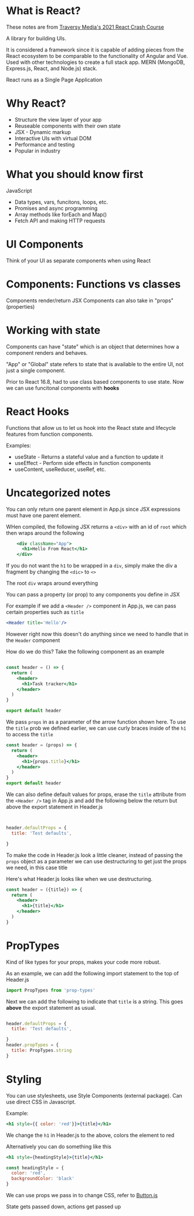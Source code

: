 # What is React?

These notes are from [Traversy Media's 2021 React Crash Course](https://youtu.be/w7ejDZ8SWv8)

A library for building UIs.

It is considered a framework since it is capable of adding pieces from the React ecosystem to be comparable to the functionality of Angular and Vue.
Used with other technologies to create a full stack app.
MERN (MongoDB, Express.js, React, and Node.js) stack.
 
React runs as a Single Page Application

# Why React?

* Structure the view layer of your app
* Reuseable components with their own state
* JSX - Dynamic markup
* Interactive UIs with virtual DOM
* Performance and testing
* Popular in industry

# What you should know first

JavaScript 

* Data types, vars, funcitons, loops, etc.
* Promises and async programming
* Array methods like forEach and Map()
* Fetch API and making HTTP requests

# UI Components
Think of your UI as separate components when using React


# Components: Functions vs classes
Components render/return JSX
Components can also take in "props" (properties)

# Working with state

Components can have "state" which is an object that determines how a component renders and behaves.

"App" or "Global" state refers to state that is available to the entire UI, not just a single component.

Prior to React 16.8, had to use class based components to use state. 
Now we can use funcitonal components with **hooks**


# React Hooks
Functions that allow us to let us hook into the React state and lifecycle features from function components.

Examples:
* useState - Returns a stateful value and a function to update it
* useEffect - Perform side effects in function components
* useContent, useReducer, useRef, etc.

# Uncategorized notes
You can only return one parent element in App.js since JSX expressions must have one parent element.

WHen compiled, the following JSX returns a `<div>` with an id of `root` which then wraps around the following

```jsx
    <div className="App">
      <h1>Hello From React</h1>
    </div>
```
If you do not want the `h1` to be wrapped in a `div`, simply make the div a fragment by changing the `<dic>` to `<>`

The root `div` wraps around everything

You can pass a property (or prop) to any components you define in JSX

For example if we add a `<Header />` component in App.js, we can pass certain properties such as `title`

```jsx 
<Header title='Hello'/>
```

However right now this doesn't do anything since we need to handle that in the `Header` component

How do we do this?
Take the following component as an example
```jsx

const header = () => {
  return (
    <header>
      <h1>Task tracker</h1>
    </header>
  )
}

export default header
```

We pass `props` in as a parameter of the arrow function shown here. To use the `title` prob we defined earlier, we can use curly braces inside of the `h1` to access the `title`
```jsx
const header = (props) => {
  return (
    <header>
      <h1>{props.title}</h1>
    </header>
  )
}
export default header
```

We can also define default values for props, erase the `title` attribute from the `<Header />` tag in App.js and add the following below the return but above the export statement in Header.js
```jsx


header.defaultProps = {
  title: 'Test defaults',

}
```

To make the code in Header.js look a little cleaner, instead of passing the `props` object as a parameter we can use destructuring to get just the props we need, in this case title

Here's what Header.js looks like when we use destructuring.
```jsx
const header = ({title}) => {
  return (
    <header>
      <h1>{title}</h1>
    </header>
  )
}
```

# PropTypes
Kind of like types for your props, makes your code more robust.

As an example, we can add the following import statement to the top of Header.js
```javascript
import PropTypes from 'prop-types'
```

Next we can add the following to indicate that `title` is a string. This goes **above** the export statement as usual.
```jsx

header.defaultProps = {
  title: 'Test defaults',

}
header.propTypes = {
  title: PropTypes.string
}
```

# Styling
You can use stylesheets, use Style Components (external package).
Can use direct CSS in Javascript.

Example:
```jsx
<h1 style={{ color: 'red'}}>{title}</h1>
```
We change the `h1` in Header.js to the above, colors the element to red

Alternatively you can do something like this
```jsx 
<h1 style={headingStyle}>{title}</h1>

const headingStyle = {
  color: 'red',
  backgroundColor: 'black'
}
```


We can use props we pass in to change CSS, refer to [Button.js](./src/components/Button.js)



State gets passed down, actions get passed up